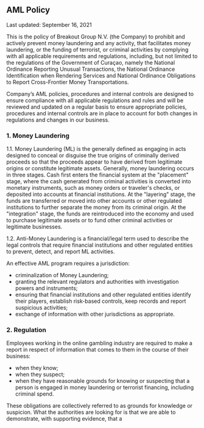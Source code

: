 ## AML Policy

<Version>Last updated: September 16, 2021</Version>

This is the policy of Breakout Group N.V. (the Company) to prohibit and actively prevent money laundering and any activity, that facilitates money laundering, or the funding of terrorist, or criminal activities by complying with all applicable requirements and regulations, including, but not limited to the regulations of the Government of Curaçao, namely the National Ordinance Reporting Unusual Transactions, the National Ordinance Identification when Rendering Services and National Ordinance Obligations to Report Cross-Frontier Money Transportations.

Company’s AML policies, procedures and internal controls are designed to ensure compliance with all applicable regulations and rules and will be reviewed and updated on a regular basis to ensure appropriate policies, procedures and internal controls are in place to account for both changes in regulations and changes in our business.

### 1. Money Laundering

1.1. Money Laundering (ML) is the generally defined as engaging in acts designed to conceal or disguise the true origins of criminally derived proceeds so that the proceeds appear to have derived from legitimate origins or constitute legitimate assets. Generally, money laundering occurs in three stages. Cash first enters the financial system at the "placement" stage, where the cash generated from criminal activities is converted into monetary instruments, such as money orders or traveler's checks, or deposited into accounts at financial institutions. At the "layering" stage, the funds are transferred or moved into other accounts or other regulated institutions to further separate the money from its criminal origin. At the "integration" stage, the funds are reintroduced into the economy and used to purchase legitimate assets or to fund other criminal activities or legitimate businesses.

1.2. Anti-Money Laundering is a financial/legal term used to describe the legal controls that require financial institutions and other regulated entities to prevent, detect, and report ML activities.

An effective AML program requires a jurisdiction:

-   criminalization of Money Laundering;
-   granting the relevant regulators and authorities with investigation powers and instruments;
-   ensuring that financial institutions and other regulated entities identify their players, establish risk-based controls, keep records and report suspicious activities;
-   exchange of information with other jurisdictions as appropriate.

### 2. Regulation 

Employees working in the online gambling industry are required to make a report in respect of information that comes to them in the course of their business:
-   when they know;
-   when they suspect;
-   when they have reasonable grounds for knowing or suspecting that a person is engaged in money laundering or terrorist financing, including criminal spend.  

These obligations are collectively referred to as grounds for knowledge or suspicion. What the authorities are looking for is that we are able to demonstrate, with supporting evidence, that a
<!--stackedit_data:
eyJoaXN0b3J5IjpbLTExOTgwNjY2NDVdfQ==
-->